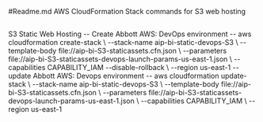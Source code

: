 #Readme.md
AWS CloudFormation Stack commands for S3 web hosting
##
S3 Static Web Hosting
-- Create Abbott AWS: DevOps environment --
aws cloudformation create-stack \ --stack-name aip-bi-static-devops-S3 \ --template-body file://aip-bi-S3-staticassets.cfn.json \ --parameters file://aip-bi-S3-staticassets-devops-launch-params-us-east-1.json \ --capabilities CAPABILITY_IAM --disable-rollback \ --region us-east-1
-- update Abbott AWS: Devops environment --
aws cloudformation update-stack \ --stack-name aip-bi-static-devops-S3 \ --template-body file://aip-bi-S3-staticassets.cfn.json \ --parameters file://aip-bi-S3-staticassets-devops-launch-params-us-east-1.json \ --capabilities CAPABILITY_IAM \ --region us-east-1
